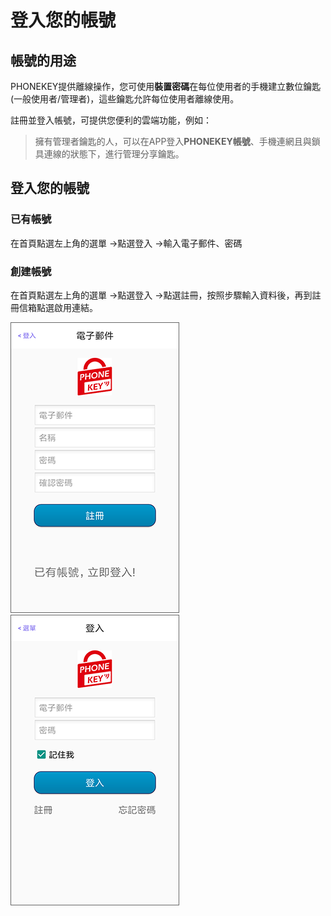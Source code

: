 # 登入您的帳號

## 帳號的用途

PHONEKEY提供離線操作，您可使用**裝置密碼**在每位使用者的手機建立數位鑰匙\(一般使用者/管理者\)，這些鑰匙允許每位使用者離線使用。

註冊並登入帳號，可提供您便利的雲端功能，例如：

> 擁有管理者鑰匙的人，可以在APP登入**PHONEKEY帳號**、手機連網且與鎖具連線的狀態下，進行管理分享鑰匙。

## 登入您的帳號

### 已有帳號

在首頁點選左上角的選單 -&gt;點選登入 -&gt;輸入電子郵件、密碼

### 創建帳號

在首頁點選左上角的選單 -&gt;點選登入 -&gt;點選註冊，按照步驟輸入資料後，再到註冊信箱點選啟用連結。

![](../.gitbook/assets/screenshot_2018-12-21-13-18-00-462_com.userstar.phonekey.png) ![](../.gitbook/assets/screenshot_2018-12-21-13-17-49-005_com.userstar.phonekey.png)

